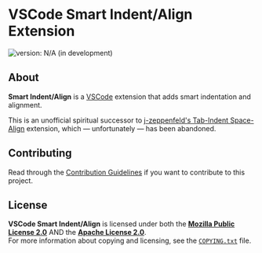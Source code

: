 <!--
  Copyright (c) 2022 Michael Federczuk
  SPDX-License-Identifier: CC-BY-SA-4.0
-->

# VSCode Smart Indent/Align Extension #

[version_shield]: https://img.shields.io/badge/version-N%2FA_(in_development)-important.svg
![version: N/A (in development)][version_shield]

## About ##

**Smart Indent/Align** is a [VSCode] extension that adds smart indentation and alignment.

This is an unofficial spiritual successor to [j-zeppenfeld's Tab-Indent Space-Align] extension,
which — unfortunately — has been abandoned.

[VSCode]: <https://github.com/microsoft/vscode> "microsoft/vscode: Visual Studio Code"
[j-zeppenfeld's Tab-Indent Space-Align]: <https://github.com/j-zeppenfeld/tab-indent-space-align> "j-zeppenfeld/tab-indent-space-align: A Visual Studio Code extension for those who know the difference between indentation and alignment."

## Contributing ##

Read through the [Contribution Guidelines](CONTRIBUTING.md) if you want to contribute to this project.

## License ##

**VSCode Smart Indent/Align** is licensed under both the [**Mozilla Public License 2.0**](LICENSES/MPL-2.0.txt) AND the
[**Apache License 2.0**](LICENSES/Apache-2.0.txt).  
For more information about copying and licensing, see the [`COPYING.txt`](COPYING.txt) file.
